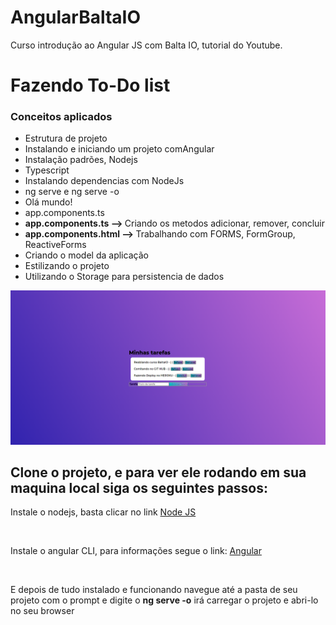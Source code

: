 # AngularBaltaIO
Curso introdução ao Angular JS com Balta IO, tutorial do Youtube.
<h1>Fazendo To-Do list</h1>
<h3>Conceitos aplicados</h3>
<ul>
<li>Estrutura de projeto</li>
<li>Instalando e iniciando um projeto comAngular</li>
<li>Instalação padrões, Nodejs</li>
<li>Typescript</li>
<li>Instalando dependencias com NodeJs</li>
<li>ng serve e ng serve -o</li>
<li>Olá mundo!</li>
<li>app.components.ts</li>
<li><strong>app.components.ts --> </strong>Criando os metodos adicionar, remover, concluir</li>
<li><strong>app.components.html --> </strong>Trabalhando com FORMS, FormGroup, ReactiveForms</li>
<li>Criando o model da aplicação</li>
<li>Estilizando o projeto</li>
<li>Utilizando o Storage para persistencia de dados</li>


</ul>

![alt imagem_1](https://github.com/MersoAbreu/AngularBaltaIO/blob/master/todo/src/assets/imagem_1.png)


<h2>Clone o projeto, e para ver ele rodando em sua maquina local siga os seguintes passos:</h2>
<p>Instale o nodejs, basta clicar no link <a href="https://nodejs.org/en/">Node JS</a></p>
<br>
<p>Instale o angular CLI, para informações segue o link: <a href="https://angular.io/">Angular</a></p>
<br>
<p>E depois de tudo instalado e funcionando navegue até a pasta de seu projeto com o prompt e digite o <strong>ng serve -o</strong> irá carregar o projeto e abri-lo no seu browser</p>
